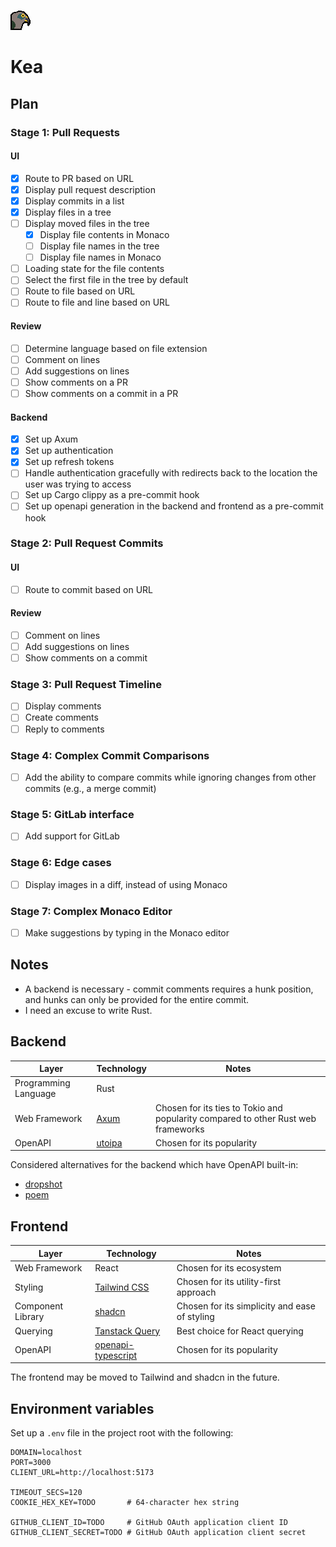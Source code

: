 ![Kea logo](./kea-client/src/assets/logo-light.gif)

# Kea

## Plan

### Stage 1: Pull Requests

#### UI

- [x] Route to PR based on URL
- [x] Display pull request description
- [x] Display commits in a list
- [x] Display files in a tree
- [ ] Display moved files in the tree
  - [x] Display file contents in Monaco
  - [ ] Display file names in the tree
  - [ ] Display file names in Monaco
- [ ] Loading state for the file contents
- [ ] Select the first file in the tree by default
- [ ] Route to file based on URL
- [ ] Route to file and line based on URL

#### Review

- [ ] Determine language based on file extension
- [ ] Comment on lines
- [ ] Add suggestions on lines
- [ ] Show comments on a PR
- [ ] Show comments on a commit in a PR

#### Backend

- [x] Set up Axum
- [x] Set up authentication
- [x] Set up refresh tokens
- [ ] Handle authentication gracefully with redirects back to the location the user was trying to access
- [ ] Set up Cargo clippy as a pre-commit hook
- [ ] Set up openapi generation in the backend and frontend as a pre-commit hook

### Stage 2: Pull Request Commits

#### UI

- [ ] Route to commit based on URL

#### Review

- [ ] Comment on lines
- [ ] Add suggestions on lines
- [ ] Show comments on a commit

### Stage 3: Pull Request Timeline

- [ ] Display comments
- [ ] Create comments
- [ ] Reply to comments

### Stage 4: Complex Commit Comparisons

- [ ] Add the ability to compare commits while ignoring changes from other commits (e.g., a merge commit)

### Stage 5: GitLab interface

- [ ] Add support for GitLab

### Stage 6: Edge cases

- [ ] Display images in a diff, instead of using Monaco

### Stage 7: Complex Monaco Editor

- [ ] Make suggestions by typing in the Monaco editor

## Notes

- A backend is necessary - commit comments requires a hunk position, and hunks can only be provided for the entire commit.
- I need an excuse to write Rust.

## Backend

| Layer                | Technology                                                                   | Notes                                                                             |
| -------------------- | ---------------------------------------------------------------------------- | --------------------------------------------------------------------------------- |
| Programming Language | Rust                                                                         |                                                                                   |
| Web Framework        | [Axum](https://github.com/tokio-rs/axum)                                     | Chosen for its ties to Tokio and popularity compared to other Rust web frameworks |
| OpenAPI              | [utoipa](https://github.com/juhaku/utoipa/blob/master/utoipa-axum/README.md) | Chosen for its popularity                                                         |

Considered alternatives for the backend which have OpenAPI built-in:

- [dropshot](https://github.com/oxidecomputer/dropshot)
- [poem](https://github.com/poem-web/poem)

## Frontend

| Layer             | Technology                                                             | Notes                                         |
| ----------------- | ---------------------------------------------------------------------- | --------------------------------------------- |
| Web Framework     | React                                                                  | Chosen for its ecosystem                      |
| Styling           | [Tailwind CSS](https://tailwindcss.com/)                               | Chosen for its utility-first approach         |
| Component Library | [shadcn](https://shadcn.com/)                                          | Chosen for its simplicity and ease of styling |
| Querying          | [Tanstack Query](https://tanstack.com/query/latest/docs/)              | Best choice for React querying                |
| OpenAPI           | [openapi-typescript](https://github.com/openapi-ts/openapi-typescript) | Chosen for its popularity                     |

The frontend may be moved to Tailwind and shadcn in the future.

## Environment variables

Set up a `.env` file in the project root with the following:

```env
DOMAIN=localhost
PORT=3000
CLIENT_URL=http://localhost:5173

TIMEOUT_SECS=120
COOKIE_HEX_KEY=TODO       # 64-character hex string

GITHUB_CLIENT_ID=TODO     # GitHub OAuth application client ID
GITHUB_CLIENT_SECRET=TODO # GitHub OAuth application client secret
```
